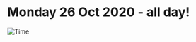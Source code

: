 # Monday 26 Oct 2020 - all day!
![Time](https://github.com/rich-ctm/today/workflows/Time/badge.svg)
